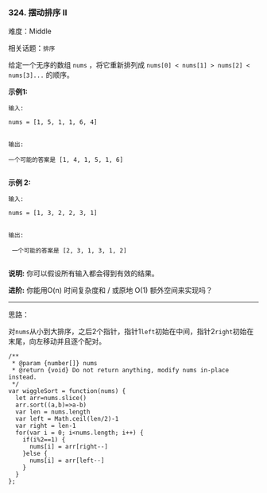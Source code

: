 ### 324. 摆动排序 II

难度：Middle

相关话题：`排序`

给定一个无序的数组 `nums` ，将它重新排列成 `nums[0] < nums[1] > nums[2] < nums[3]...` 的顺序。



**示例1:** 





```
输入:

nums = [1, 5, 1, 1, 6, 4]


输出:

一个可能的答案是 [1, 4, 1, 5, 1, 6]


```


**示例 2:** 





```
输入:

nums = [1, 3, 2, 2, 3, 1]


输出:

 一个可能的答案是 [2, 3, 1, 3, 1, 2]


```


**说明:** 
你可以假设所有输入都会得到有效的结果。



**进阶:** 
你能用O(n) 时间复杂度和 / 或原地 O(1) 额外空间来实现吗？




-----

思路：

对`nums`从小到大排序，之后2个指针，指针1`left`初始在中间，指针2`right`初始在末尾，向左移动并且逐个配对。


```
/**
 * @param {number[]} nums
 * @return {void} Do not return anything, modify nums in-place instead.
 */
var wiggleSort = function(nums) {
  let arr=nums.slice()
  arr.sort((a,b)=>a-b)
  var len = nums.length
  var left = Math.ceil(len/2)-1
  var right = len-1
  for(var i = 0; i<nums.length; i++) {
    if(i%2==1) {
      nums[i] = arr[right--]
    }else {
      nums[i] = arr[left--]
    }
  }
};



```

